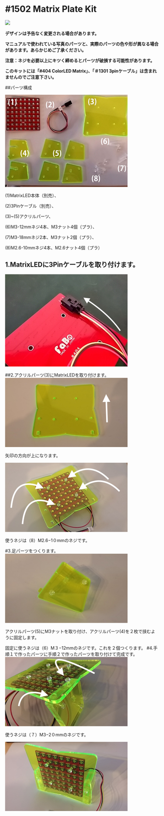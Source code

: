 # #1502 Matrix Plate Kit

![](http://staging.fabo.io/img/catalog/1502.png)

**デザインは予告なく変更される場合があります。**

**マニュアルで使われている写真のパーツと、実際のパーツの色や形が異なる場合があります。あらかじめご了承ください。**

**注意：ネジを必要以上にキツく締めるとパーツが破損する可能性があります。**

**このキットには「#404 ColorLED Matrix」、「＃1301 3pinケーブル」は含まれませんのでご注意下さい。**

##パーツ構成

![](/img/kit/manual/ml01.jpg)

(1)MatrixLED本体（別売）、

(2)3Pinケーブル（別売）、

(3)~(5)アクリルパーツ、

(6)M3-12mmネジ4本、M3ナット4個（プラ）、

(7)M3-18mmネジ2本、M3ナット2個（プラ）、

(8)M2.6-10mmネジ4本、M2.6ナット4個（プラ）

## 1.MatrixLEDに3Pinケーブルを取り付けます。
![](/img/kit/manual/ml02.jpg)

##2.アクリルパーツ(3)にMatrixLEDを取り付けます。
![](/img/kit/manual/ml03.jpg)

矢印の方向が上になります。

![](/img/kit/manual/ml04.jpg)

使うネジは（8）M2.6−1０mmのネジです。

#3.足パーツをつくります。
![](/img/kit/manual/ml05.jpg)

アクリルパーツ(5)にM3ナットを取り付け、アクリルパーツ(4)を２枚で挟むように固定します。

固定に使うネジは（6）M３−12mmのネジです。これを２個つくります。
#4.手順１で作ったパーツに手順２で作ったパーツを取り付けて完成です。
![](/img/kit/manual/ml06.jpg)

使うネジは（７）M3−2０mmのネジです。

![](/img/kit/manual/ml07.jpg)




